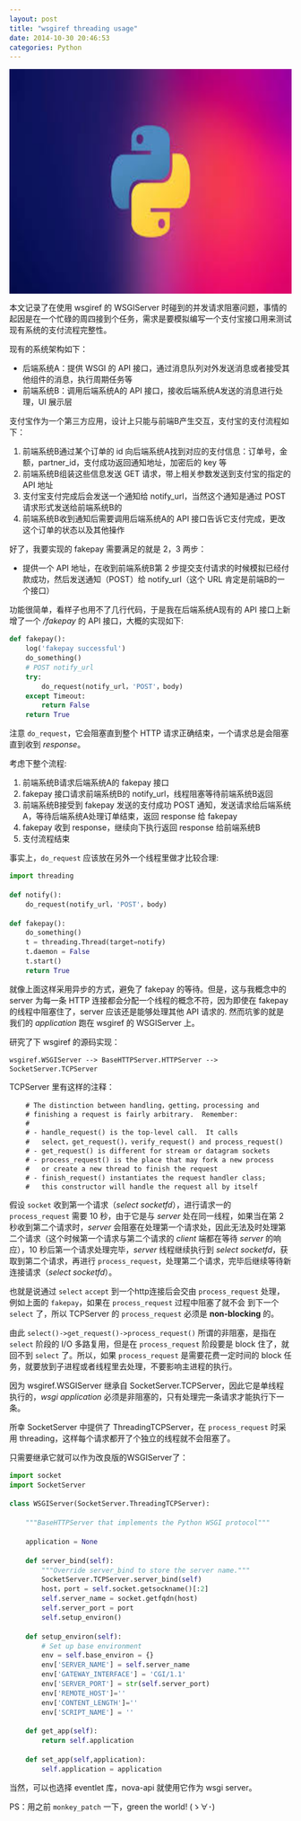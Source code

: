 ```yaml
---
layout: post
title: "wsgiref threading usage"
date: 2014-10-30 20:46:53
categories: Python
---
```


<img width="1024" height="400" align="center" src="/images/wsgi_threading_usage.jpeg">

本文记录了在使用 wsgiref 的 WSGIServer 时碰到的并发请求阻塞问题，事情的起因是在一个忙碌的周四接到个任务，需求是要模拟编写一个支付宝接口用来测试现有系统的支付流程完整性。

现有的系统架构如下：

* 后端系统A：提供 WSGI 的 API 接口，通过消息队列对外发送消息或者接受其他组件的消息，执行周期任务等
* 前端系统B：调用后端系统A的 API 接口，接收后端系统A发送的消息进行处理，UI 展示层

支付宝作为一个第三方应用，设计上只能与前端B产生交互，支付宝的支付流程如下：

1. 前端系统B通过某个订单的 id 向后端系统A找到对应的支付信息：订单号，金额，partner_id，支付成功返回通知地址，加密后的 key 等 
2. 前端系统B组装这些信息发送 GET 请求，带上相关参数发送到支付宝的指定的 API 地址
3. 支付宝支付完成后会发送一个通知给 notify_url，当然这个通知是通过 POST 请求形式发送给前端系统B的
4. 前端系统B收到通知后需要调用后端系统A的 API 接口告诉它支付完成，更改这个订单的状态以及其他操作

好了，我要实现的 fakepay 需要满足的就是 2，3 两步：

* 提供一个 API 地址，在收到前端系统B第 2 步提交支付请求的时候模拟已经付款成功，然后发送通知（POST）给 notify_url（这个 URL 肯定是前端B的一个接口）

功能很简单，看样子也用不了几行代码，于是我在后端系统A现有的 API 接口上新增了一个 */fakepay* 的 API 接口，大概的实现如下:

```python
def fakepay():
    log('fakepay successful')
    do_something()
    # POST notify_url
    try:
        do_request(notify_url，'POST'，body)
    except Timeout:
        return False
    return True
```

注意 `do_request`，它会阻塞直到整个 HTTP 请求正确结束，一个请求总是会阻塞直到收到 *response*。

考虑下整个流程:

1. 前端系统B请求后端系统A的 fakepay 接口
2. fakepay 接口请求前端系统B的 notify_url，线程阻塞等待前端系统B返回
3. 前端系统B接受到 fakepay 发送的支付成功 POST 通知，发送请求给后端系统A，等待后端系统A处理订单结束，返回 response 给 fakepay
4. fakepay 收到 response，继续向下执行返回 response 给前端系统B
5. 支付流程结束

事实上，`do_request` 应该放在另外一个线程里做才比较合理:

```python
import threading

def notify():
    do_request(notify_url，'POST'，body)

def fakepay():
    do_something()
    t = threading.Thread(target=notify)
    t.daemon = False
    t.start()
    return True
```

就像上面这样采用异步的方式，避免了 fakepay 的等待。但是，这与我概念中的 server 为每一条 HTTP 连接都会分配一个线程的概念不符，因为即使在 fakepay 的线程中阻塞住了，server 应该还是能够处理其他 API 请求的. 然而坑爹的就是我们的 *application* 跑在 wsgiref 的 WSGIServer 上。

研究了下 wsgiref 的源码实现：

```
wsgiref.WSGIServer --> BaseHTTPServer.HTTPServer --> SocketServer.TCPServer
```

TCPServer 里有这样的注释：

```
    # The distinction between handling，getting，processing and
    # finishing a request is fairly arbitrary.  Remember:
    #
    # - handle_request() is the top-level call.  It calls
    #   select，get_request()，verify_request() and process_request()
    # - get_request() is different for stream or datagram sockets
    # - process_request() is the place that may fork a new process
    #   or create a new thread to finish the request
    # - finish_request() instantiates the request handler class;
    #   this constructor will handle the request all by itself
```

假设 `socket` 收到第一个请求（*select socketfd*），进行请求一的 `process_request` 需要 10 秒，由于它是与 *server* 处在同一线程，如果当在第 2 秒收到第二个请求时，*server* 会阻塞在处理第一个请求处，因此无法及时处理第二个请求（这个时候第一个请求与第二个请求的 *client* 端都在等待 *server* 的响应），10 秒后第一个请求处理完毕，*server* 线程继续执行到 *select socketfd*，获取到第二个请求，再进行 `process_request`，处理第二个请求，完毕后继续等待新连接请求（*select socketfd*）。

也就是说通过 `select` `accept` 到一个http连接后会交由 `process_request` 处理，例如上面的 `fakepay`，如果在 `process_request` 过程中阻塞了就不会
到下一个 `select` 了，所以 TCPServer 的 `process_request` 必须是 **non-blocking** 的。

由此 `select()->get_request()->process_request()` 所谓的非阻塞，是指在 `select` 阶段的 I/O 多路复用，但是在 `process_request` 阶段要是 block 住了，就回不到 `select` 了。所以，如果 `process_request` 是需要花费一定时间的 block 任务，就要放到子进程或者线程里去处理，不要影响主进程的执行。

因为 wsgiref.WSGIServer 继承自 SocketServer.TCPServer，因此它是单线程执行的，*wsgi application* 必须是非阻塞的，只有处理完一条请求才能执行下一条。

所幸 SocketServer 中提供了 ThreadingTCPServer，在 `process_request` 时采用 threading，这样每个请求都开了个独立的线程就不会阻塞了。

只需要继承它就可以作为改良版的WSGIServer了：

```python
import socket
import SocketServer

class WSGIServer(SocketServer.ThreadingTCPServer):

    """BaseHTTPServer that implements the Python WSGI protocol"""

    application = None

    def server_bind(self):
        """Override server_bind to store the server name."""
        SocketServer.TCPServer.server_bind(self)
        host，port = self.socket.getsockname()[:2]
        self.server_name = socket.getfqdn(host)
        self.server_port = port
        self.setup_environ()

    def setup_environ(self):
        # Set up base environment
        env = self.base_environ = {}
        env['SERVER_NAME'] = self.server_name
        env['GATEWAY_INTERFACE'] = 'CGI/1.1'
        env['SERVER_PORT'] = str(self.server_port)
        env['REMOTE_HOST']=''
        env['CONTENT_LENGTH']=''
        env['SCRIPT_NAME'] = ''

    def get_app(self):
        return self.application

    def set_app(self,application):
        self.application = application
```

当然，可以也选择 eventlet 库，nova-api 就使用它作为 wsgi server。

PS：用之前 `monkey_patch` 一下，green the world! (ゝ∀･)
